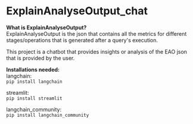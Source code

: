 # ExplainAnalyseOutput_chat
**What is ExplainAnalyseOutput?**  
ExplainAnalyseOutput is the json that contains all the metrics for different stages/operations that is generated after a query's execution.

This project is a chatbot that provides insights or analysis of the EAO json that is provided by the user. 

**Installations needed:**  
langchain:  
```pip install langchain```

streamlit:  
```pip install streamlit```

langchain_community:  
```pip install langchain_community```

